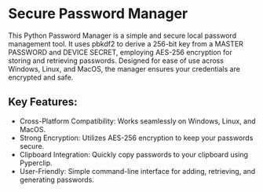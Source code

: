 
# Secure Password Manager

This Python Password Manager is a simple and secure local password management tool. It uses pbkdf2 to derive a 256-bit key from a MASTER PASSWORD and DEVICE SECRET, employing AES-256 encryption for storing and retrieving passwords. Designed for ease of use across Windows, Linux, and MacOS, the manager ensures your credentials are encrypted and safe.

## Key Features:

- Cross-Platform Compatibility: Works seamlessly on Windows, Linux, and MacOS.
- Strong Encryption: Utilizes AES-256 encryption to keep your passwords secure.
- Clipboard Integration: Quickly copy passwords to your clipboard using Pyperclip.
- User-Friendly: Simple command-line interface for adding, retrieving, and generating passwords.

